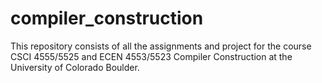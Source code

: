 # compiler_construction
This repository consists of all the assignments and project for the course CSCI 4555/5525 and ECEN 4553/5523 Compiler Construction at the University of Colorado Boulder.
